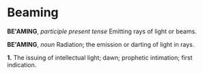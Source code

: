 # Beaming

**BE'AMING**, _participle present tense_ Emitting rays of light or beams.

**BE'AMING**, _noun_ Radiation; the emission or darting of light in rays.

**1.** The issuing of intellectual light; dawn; prophetic intimation; first indication.